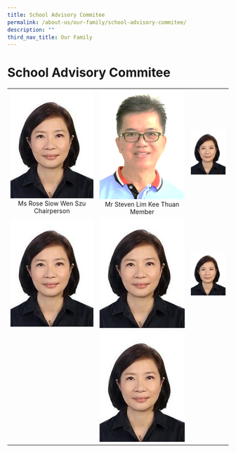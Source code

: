 ```yaml
---
title: School Advisory Commitee
permalink: /about-us/our-family/school-advisory-commitee/
description: ""
third_nav_title: Our Family
---
```

# School Advisory Commitee


|   |   |   |
|:-:|:-:|:-:|
|  ![](/images/About%20us/Our%20Family/sac.jpg)Ms Rose Siow Wen Szu<br> Chairperson| ![](/images/About%20us/Our%20Family/sac4.png) Mr Steven Lim Kee Thuan<br>Member  | ![](/images/About%20us/Our%20Family/sac.jpg)  |
| ![](/images/About%20us/Our%20Family/sac.jpg)   | ![](/images/About%20us/Our%20Family/sac.jpg)   |  ![](/images/About%20us/Our%20Family/sac.jpg)   |
|   |  ![](/images/About%20us/Our%20Family/sac.jpg)  |   |